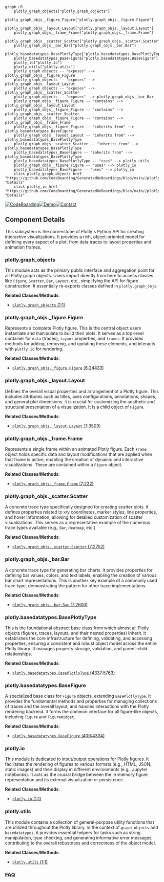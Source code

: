 ```mermaid
graph LR
    plotly_graph_objects["plotly.graph_objects"]
    plotly_graph_objs__figure_Figure["plotly.graph_objs._figure.Figure"]
    plotly_graph_objs__layout_Layout["plotly.graph_objs._layout.Layout"]
    plotly_graph_objs__frame_Frame["plotly.graph_objs._frame.Frame"]
    plotly_graph_objs__scatter_Scatter["plotly.graph_objs._scatter.Scatter"]
    plotly_graph_objs__bar_Bar["plotly.graph_objs._bar.Bar"]
    plotly_basedatatypes_BasePlotlyType["plotly.basedatatypes.BasePlotlyType"]
    plotly_basedatatypes_BaseFigure["plotly.basedatatypes.BaseFigure"]
    plotly_io["plotly.io"]
    plotly_utils["plotly.utils"]
    plotly_graph_objects -- "exposes" --> plotly_graph_objs__figure_Figure
    plotly_graph_objects -- "exposes" --> plotly_graph_objs__layout_Layout
    plotly_graph_objects -- "exposes" --> plotly_graph_objs__scatter_Scatter
    plotly_graph_objects -- "exposes" --> plotly_graph_objs__bar_Bar
    plotly_graph_objs__figure_Figure -- "contains" --> plotly_graph_objs__layout_Layout
    plotly_graph_objs__figure_Figure -- "contains" --> plotly_graph_objs__scatter_Scatter
    plotly_graph_objs__figure_Figure -- "contains" --> plotly_graph_objs__frame_Frame
    plotly_graph_objs__figure_Figure -- "inherits from" --> plotly_basedatatypes_BaseFigure
    plotly_graph_objs__layout_Layout -- "inherits from" --> plotly_basedatatypes_BasePlotlyType
    plotly_graph_objs__scatter_Scatter -- "inherits from" --> plotly_basedatatypes_BasePlotlyType
    plotly_basedatatypes_BaseFigure -- "inherits from" --> plotly_basedatatypes_BasePlotlyType
    plotly_basedatatypes_BasePlotlyType -- "uses" --> plotly_utils
    plotly_graph_objs__figure_Figure -- "uses" --> plotly_io
    plotly_basedatatypes_BaseFigure -- "uses" --> plotly_io
    click plotly_graph_objects href "https://github.com/CodeBoarding/GeneratedOnBoardings/blob/main//plotly.py/plotly_graph_objects.md" "Details"
    click plotly_io href "https://github.com/CodeBoarding/GeneratedOnBoardings/blob/main//plotly.py/plotly_io.md" "Details"
```
[![CodeBoarding](https://img.shields.io/badge/Generated%20by-CodeBoarding-9cf?style=flat-square)](https://github.com/CodeBoarding/CodeBoarding)[![Demo](https://img.shields.io/badge/Try%20our-Demo-blue?style=flat-square)](https://www.codeboarding.org/demo)[![Contact](https://img.shields.io/badge/Contact%20us%20-%20contact@codeboarding.org-lightgrey?style=flat-square)](mailto:contact@codeboarding.org)

## Component Details

This subsystem is the cornerstone of Plotly's Python API for creating interactive visualizations. It provides a rich, object-oriented model for defining every aspect of a plot, from data traces to layout properties and animation frames.

### plotly.graph_objects
This module acts as the primary public interface and aggregation point for all Plotly graph objects. Users import directly from here to access classes like `Figure`, `Scatter`, `Bar`, `Layout`, etc., simplifying the API for figure construction. It essentially re-exports classes defined in `plotly.graph_objs`.


**Related Classes/Methods**:

- <a href="https://github.com/plotly/plotly.py/blob/master/commands.py#L1-L1" target="_blank" rel="noopener noreferrer">`plotly.graph_objects` (1:1)</a>


### plotly.graph_objs._figure.Figure
Represents a complete Plotly figure. This is the central object users instantiate and manipulate to build their plots. It serves as a top-level container for `data` (traces), `layout` properties, and `frames`. It provides methods for adding, removing, and updating these elements, and interacts with `plotly.io` for rendering.


**Related Classes/Methods**:

- <a href="https://github.com/plotly/plotly.py/blob/master/plotly/graph_objs/_figure.py#L6-L24433" target="_blank" rel="noopener noreferrer">`plotly.graph_objs._figure.Figure` (6:24433)</a>


### plotly.graph_objs._layout.Layout
Defines the overall visual properties and arrangement of a Plotly figure. This includes attributes such as titles, axes configurations, annotations, shapes, and general plot dimensions. It is crucial for customizing the aesthetic and structural presentation of a visualization. It is a child object of `Figure`.


**Related Classes/Methods**:

- <a href="https://github.com/plotly/plotly.py/blob/master/plotly/graph_objs/_layout.py#L7-L3509" target="_blank" rel="noopener noreferrer">`plotly.graph_objs._layout.Layout` (7:3509)</a>


### plotly.graph_objs._frame.Frame
Represents a single frame within an animated Plotly figure. Each `Frame` object holds specific data and layout modifications that are applied when that frame is active, enabling the creation of dynamic and interactive visualizations. These are contained within a `Figure` object.


**Related Classes/Methods**:

- <a href="https://github.com/plotly/plotly.py/blob/master/plotly/graph_objs/_frame.py#L7-L222" target="_blank" rel="noopener noreferrer">`plotly.graph_objs._frame.Frame` (7:222)</a>


### plotly.graph_objs._scatter.Scatter
A concrete trace type specifically designed for creating scatter plots. It defines properties related to x/y coordinates, marker styles, line properties, and hover information, allowing for detailed customization of scatter visualizations. This serves as a representative example of the numerous trace types available (e.g., `Bar`, `Heatmap`, etc.).


**Related Classes/Methods**:

- <a href="https://github.com/plotly/plotly.py/blob/master/plotly/graph_objs/_scatter.py#L7-L2752" target="_blank" rel="noopener noreferrer">`plotly.graph_objs._scatter.Scatter` (7:2752)</a>


### plotly.graph_objs._bar.Bar
A concrete trace type for generating bar charts. It provides properties for defining bar values, colors, and text labels, enabling the creation of various bar chart representations. This is another key example of a commonly used trace type, demonstrating the pattern for other trace implementations.


**Related Classes/Methods**:

- <a href="https://github.com/plotly/plotly.py/blob/master/plotly/graph_objs/_bar.py#L7-L2600" target="_blank" rel="noopener noreferrer">`plotly.graph_objs._bar.Bar` (7:2600)</a>


### plotly.basedatatypes.BasePlotlyType
This is the foundational abstract base class from which almost all Plotly objects (figures, traces, layouts, and their nested properties) inherit. It establishes the core infrastructure for defining, validating, and accessing properties, ensuring a consistent and robust object model across the entire Plotly library. It manages property storage, validation, and parent-child relationships.


**Related Classes/Methods**:

- <a href="https://github.com/plotly/plotly.py/blob/master/plotly/basedatatypes.py#L4337-L5763" target="_blank" rel="noopener noreferrer">`plotly.basedatatypes.BasePlotlyType` (4337:5763)</a>


### plotly.basedatatypes.BaseFigure
A specialized base class for `Figure` objects, extending `BasePlotlyType`. It provides the fundamental methods and properties for managing collections of traces and the overall layout, and handles interactions with the Plotly rendering backend. It forms the common interface for all figure-like objects, including `Figure` and `FigureWidget`.


**Related Classes/Methods**:

- <a href="https://github.com/plotly/plotly.py/blob/master/plotly/basedatatypes.py#L400-L4334" target="_blank" rel="noopener noreferrer">`plotly.basedatatypes.BaseFigure` (400:4334)</a>


### plotly.io
This module is dedicated to input/output operations for Plotly figures. It facilitates the rendering of figures to various formats (e.g., HTML, JSON, static images) and their display in different environments (e.g., Jupyter notebooks). It acts as the crucial bridge between the in-memory figure representation and its external visualization or persistence.


**Related Classes/Methods**:

- <a href="https://github.com/plotly/plotly.py/blob/master/commands.py#L1-L1" target="_blank" rel="noopener noreferrer">`plotly.io` (1:1)</a>


### plotly.utils
This module contains a collection of general-purpose utility functions that are utilized throughout the Plotly library. In the context of `graph_objects` and `basedatatypes`, it provides essential helpers for tasks such as string manipulation, type checking, and generating informative error messages, contributing to the overall robustness and correctness of the object model.


**Related Classes/Methods**:

- <a href="https://github.com/plotly/plotly.py/blob/master/plotly/utils.py#L1-L1" target="_blank" rel="noopener noreferrer">`plotly.utils` (1:1)</a>




### [FAQ](https://github.com/CodeBoarding/GeneratedOnBoardings/tree/main?tab=readme-ov-file#faq)